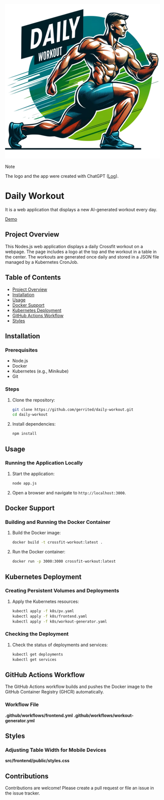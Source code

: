 ![alt text](src/frontend/public/logo.webp)

> [!NOTE]  
> The logo and the app were created with ChatGPT ([Log](https://chatgpt.com/share/4b672034-b608-4c75-8802-30076b0da60a)).

# Daily Workout
It is a web application that displays a new AI-generated workout every day.

[Demo](https://daily-workout.g11s.cc/)

## Project Overview
This Nodes.js web application displays a daily Crossfit workout on a webpage. The page includes a logo at the top and the workout in a table in the center. The workouts are generated once daily and stored in a JSON file managed by a Kubernetes CronJob.

## Table of Contents

- [Project Overview](#project-overview)
- [Installation](#installation)
- [Usage](#usage)
- [Docker Support](#docker-support)
- [Kubernetes Deployment](#kubernetes-deployment)
- [GitHub Actions Workflow](#github-actions-workflow)
- [Styles](#styles)

## Installation

### Prerequisites

- Node.js
- Docker
- Kubernetes (e.g., Minikube)
- Git

### Steps

1. Clone the repository:
    ```sh
    git clone https://github.com/gerrited/daily-workout.git
    cd daily-workout
    ```

2. Install dependencies:
    ```sh
    npm install
    ```

## Usage

### Running the Application Locally

1. Start the application:
    ```sh
    node app.js
    ```

2. Open a browser and navigate to `http://localhost:3000`.

## Docker Support

### Building and Running the Docker Container

1. Build the Docker image:
    ```sh
    docker build -t crossfit-workout:latest .
    ```

2. Run the Docker container:
    ```sh
    docker run -p 3000:3000 crossfit-workout:latest
    ```

## Kubernetes Deployment

### Creating Persistent Volumes and Deployments

1. Apply the Kubernetes resources:
    ```sh
    kubectl apply -f k8s/pv.yaml
    kubectl apply -f k8s/frontend.yaml
    kubectl apply -f k8s/workout-generator.yaml
    ```

### Checking the Deployment

1. Check the status of deployments and services:
    ```sh
    kubectl get deployments
    kubectl get services
    ```

## GitHub Actions Workflow

The GitHub Actions workflow builds and pushes the Docker image to the GitHub Container Registry (GHCR) automatically.

### Workflow File

**.github/workflows/frontend.yml**
**.github/workflows/workout-generator.yml**

## Styles

### Adjusting Table Width for Mobile Devices

**src/frontend/public/styles.css**


## Contributions

Contributions are welcome! Please create a pull request or file an issue in the issue tracker.